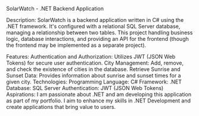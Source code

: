 SolarWatch - .NET Backend Application

Description:
SolarWatch is a backend application written in C# using the .NET framework. It's configured with a relational SQL Server database, managing a relationship between two tables. This project handling business logic, database interactions, and providing an API for the frontend (though the frontend may be implemented as a separate project).

Features:
Authentication and Authorization: Utilizes JWT (JSON Web Tokens) for secure user authentication.
City Management: Add, remove, and check the existence of cities in the database.
Retrieve Sunrise and Sunset Data: Provides information about sunrise and sunset times for a given city.
Technologies:
Programming Language: C#
Framework: .NET
Database: SQL Server
Authentication: JWT (JSON Web Tokens)
Aspirations:
I am passionate about .NET and am developing this application as part of my portfolio. I aim to enhance my skills in .NET Development and create applications that bring value to users.
